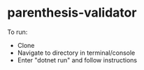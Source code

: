 # parenthesis-validator

To run:
* Clone
* Navigate to directory in terminal/console
* Enter "dotnet run" and follow instructions
